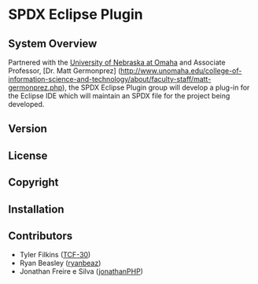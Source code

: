 SPDX Eclipse Plugin
===================

System Overview
---------------

Partnered with the [University of Nebraska at Omaha](http://www.unomaha.edu/) and Associate Professor, [Dr. Matt Germonprez] (http://www.unomaha.edu/college-of-information-science-and-technology/about/faculty-staff/matt-germonprez.php), the SPDX Eclipse Plugin group will develop a plug-in for the Eclipse IDE which will maintain an SPDX file for the project being developed.  

Version
--------

License
-------

Copyright
---------

Installation
------------

Contributors
------------

- Tyler Filkins ([TCF-30](https://github.com/TCF-30))
- Ryan Beasley ([ryanbeaz](https://github.com/ryanbeaz))
- Jonathan Freire e Silva ([jonathanPHP](https://github.com/jonathanPHP))
